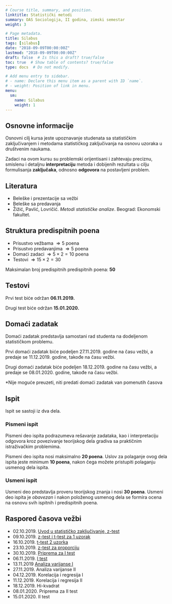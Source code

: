 ```yaml
---
# Course title, summary, and position.
linktitle: Statistički metodi
summary: OAS Sociologija, II godina, zimski semestar
weight: 3

# Page metadata.
title: Silabus
tags: [silabus]
date: "2018-09-09T00:00:00Z"
lastmod: "2018-09-09T00:00:00Z"
draft: false  # Is this a draft? true/false
toc: true  # Show table of contents? true/false
type: docs  # Do not modify.

# Add menu entry to sidebar.
# - name: Declare this menu item as a parent with ID `name`.
# - weight: Position of link in menu.
menu:
  sm:
    name: Silabus
    weight: 1
---
```


## Osnovne informacije

Osnovni cilj kursa jeste upoznavanje studenata sa statističkim zaključivanjem i metodama statističkog zaključivanja na osnovu uzoraka u društvenim naukama.

Zadaci na ovom kursu su problemski orijentisani i zahtevaju preciznu, smislenu i detaljnu **interpretaciju** metoda i dobijenih rezultata u cilju formulisanja **zaključaka**, odnosno **odgovora** na postavljeni problem.

## Literatura

- Beleške i prezentacije sa vežbi
- Beleške sa predavanja
- Žižić, Pavlić, Lovričić. *Metodi statističke analize*. Beograd: Ekonomski fakultet.


## Struktura predispitnih poena

- Prisustvo vežbama $\Rightarrow 5$ poena
- Prisustvo predavanjima $\Rightarrow 5$ poena
- Domaći zadaci $\Rightarrow 5 \times 2 = 10$  poena
- Testovi $\Rightarrow 15 \times 2 = 30$

Maksimalan broj predispitnih predispitnih poena: **50**


## Testovi

Prvi test biće održan **06.11.2019.**

Drugi test biće održan **15.01.2020.**

## Domaći zadatak

Domaći zadatak predstavlja samostani rad studenta na dodeljenom statističkom problemu.

Prvi domaći zadatak biće podeljen 27.11.2019. godine na času vežbi, a predaje se 11.12.2019. godine, takođe na času vežbi.

Drugi domaći zadatak biće podeljen 18.12.2019. godine na času vežbi, a predaje se 08.01.2020. godine, takođe na času vežbi.

*Nije moguće preuzeti, niti predati domaći zadatak van pomenutih časova

## Ispit

Ispit se sastoji iz dva dela.

### Pismeni ispit

Pismeni deo ispita podrazumeva rešavanje zadataka, kao i interpretaciju odgovora kroz povezivanje teorijskog dela gradiva sa praktičnim istraživačkim problemima.

Pismeni deo ispita nosi maksimalno **20 poena**. Uslov za polaganje ovog dela ispita jeste minimum **10 poena**, nakon čega možete pristupiti polaganju usmenog dela ispita.

### Usmeni ispit

Usmeni deo predstavlja proveru teorijskog znanja i nosi **30 poena**. Usmeni deo ispita je *obavezan* i nakon položenog usmenog dela se formira ocena na osnovu svih ispitnih i predispitnih poena.


## Raspored časova vežbi

- 02.10.2019. [Uvod u statističko zaključivanje, z-test](/courses/sm/sm01)
- 09.10.2019. [z-test i t-test za 1 uzorak](/courses/sm/sm02)
- 16.10.2019. [t-test 2 uzorka](/courses/sm/sm03)
- 23.10.2019. [z-test za proporciju](/courses/sm/sm04)
- 30.10.2019. [Priprema za I test](/courses/sm/sm05)
- 06.11.2019. [I test](https://s.atomasevic.com/courses/sm/i-test-rezultati/)
- 13.11.2019  [Analiza varijanse I](/courses/sm/sm06)
- 27.11.2019. Analiza varijanse II
- 04.12.2019. Korelacija i regresija I
- 11.12.2019. Korelacija i regresija II
- 18.12.2019. Hi-kvadrat
- 08.01.2020. Priprema za II test
- 15.01.2020. II test
